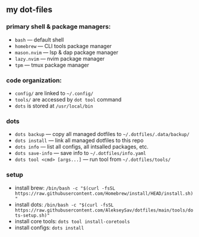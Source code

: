 ## my dot-files

### primary shell & package managers:
- `bash` &mdash; default shell
- `homebrew` &mdash; CLI tools package manager
- `mason.nvim` &mdash; lsp & dap package manager
- `lazy.nvim` &mdash; nvim package manager
- `tpm` &mdash; tmux package manager

### code organization:
- `config/` are linked to `~/.config/`
- `tools/` are accessed by `dot tool` command
- `dots` is stored at `/usr/local/bin`

### dots
- `dots backup` &mdash; copy all managed dotfiles to `~/.dotfiles/.data/backup/`
- `dots install` &mdash; link all managed dotfiles to this repo
- `dots info` &mdash; list all configs, all intsalled packages, etc.
- `dots save-info` &mdash; save info to `~/.dotfiles/info.yaml`
- `dots tool <cmd> [args...]` &mdash; run tool from `~/.dotfiles/tools/`

### setup

- install brew: `/bin/bash -c "$(curl -fsSL https://raw.githubusercontent.com/Homebrew/install/HEAD/install.sh)"`
- install dots: `/bin/bash -c "$(curl -fsSL https://raw.githubusercontent.com/AlekseySav/dotfiles/main/tools/dots-setup.sh)"`
- install core tools: `dots tool install-coretools`
- install configs: `dots install`
